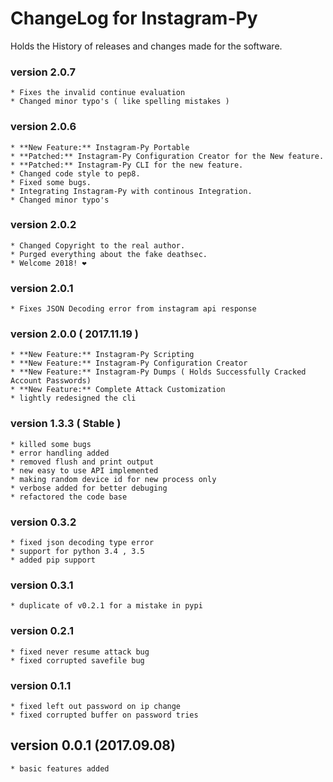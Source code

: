 # ChangeLog for Instagram-Py 

Holds the History of releases and changes made for the software.

### version 2.0.7

    * Fixes the invalid continue evaluation
    * Changed minor typo's ( like spelling mistakes )

### version 2.0.6

    * **New Feature:** Instagram-Py Portable
    * **Patched:** Instagram-Py Configuration Creator for the New feature.
    * **Patched:** Instagram-Py CLI for the new feature.
    * Changed code style to pep8.
    * Fixed some bugs.
    * Integrating Instagram-Py with continous Integration.
    * Changed minor typo's

### version 2.0.2

    * Changed Copyright to the real author.
    * Purged everything about the fake deathsec.
    * Welcome 2018! ❤️

### version 2.0.1

    * Fixes JSON Decoding error from instagram api response

### version 2.0.0 ( 2017.11.19 )

	* **New Feature:** Instagram-Py Scripting
	* **New Feature:** Instagram-Py Configuration Creator
	* **New Feature:** Instagram-Py Dumps ( Holds Successfully Cracked Account Passwords)
	* **New Feature:** Complete Attack Customization
	* lightly redesigned the cli

### version 1.3.3 ( Stable )

	* killed some bugs
	* error handling added
	* removed flush and print output
	* new easy to use API implemented
	* making random device id for new process only
	* verbose added for better debuging
	* refactored the code base

### version 0.3.2

	* fixed json decoding type error
	* support for python 3.4 , 3.5
	* added pip support

### version 0.3.1

	* duplicate of v0.2.1 for a mistake in pypi

### version 0.2.1 

	* fixed never resume attack bug
	* fixed corrupted savefile bug

### version 0.1.1

	* fixed left out password on ip change
	* fixed corrupted buffer on password tries

## version 0.0.1 (2017.09.08) 

	* basic features added
